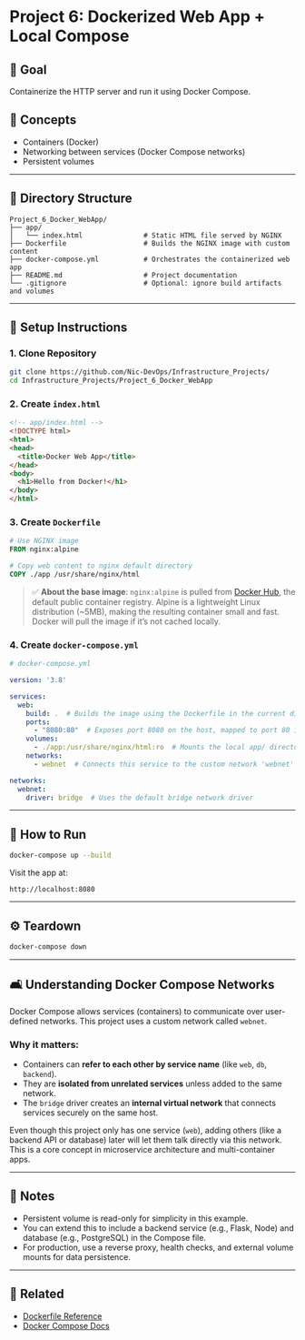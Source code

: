 # Project 6: Dockerized Web App + Local Compose

## 🚀 Goal
Containerize the HTTP server and run it using Docker Compose.

## 🧰 Concepts
- Containers (Docker)
- Networking between services (Docker Compose networks)
- Persistent volumes

---

## 📂 Directory Structure
```plaintext
Project_6_Docker_WebApp/
├── app/
│   └── index.html               # Static HTML file served by NGINX
├── Dockerfile                   # Builds the NGINX image with custom content
├── docker-compose.yml           # Orchestrates the containerized web app
├── README.md                    # Project documentation
└── .gitignore                   # Optional: ignore build artifacts and volumes
```

---

## 🔧 Setup Instructions

### 1. Clone Repository
```bash
git clone https://github.com/Nic-DevOps/Infrastructure_Projects/
cd Infrastructure_Projects/Project_6_Docker_WebApp
```

### 2. Create `index.html`
```html
<!-- app/index.html -->
<!DOCTYPE html>
<html>
<head>
  <title>Docker Web App</title>
</head>
<body>
  <h1>Hello from Docker!</h1>
</body>
</html>
```

### 3. Create `Dockerfile`
```Dockerfile
# Use NGINX image
FROM nginx:alpine

# Copy web content to nginx default directory
COPY ./app /usr/share/nginx/html
```

> ✅ **About the base image**: `nginx:alpine` is pulled from [Docker Hub](https://hub.docker.com/_/nginx), the default public container registry. Alpine is a lightweight Linux distribution (~5MB), making the resulting container small and fast. Docker will pull the image if it’s not cached locally.

### 4. Create `docker-compose.yml`
```yaml
# docker-compose.yml

version: '3.8'

services:
  web:
    build: .  # Builds the image using the Dockerfile in the current directory
    ports:
      - "8080:80"  # Exposes port 8080 on the host, mapped to port 80 in the container (NGINX)
    volumes:
      - ./app:/usr/share/nginx/html:ro  # Mounts the local app/ directory into the container as read-only
    networks:
      - webnet  # Connects this service to the custom network 'webnet'

networks:
  webnet:
    driver: bridge  # Uses the default bridge network driver
```

---

## 🚀 How to Run
```bash
docker-compose up --build
```

Visit the app at:
```
http://localhost:8080
```

---

## ⚙️ Teardown
```bash
docker-compose down
```

---

## 🛋️ Understanding Docker Compose Networks
Docker Compose allows services (containers) to communicate over user-defined networks. This project uses a custom network called `webnet`.

### Why it matters:
- Containers can **refer to each other by service name** (like `web`, `db`, `backend`).
- They are **isolated from unrelated services** unless added to the same network.
- The `bridge` driver creates an **internal virtual network** that connects services securely on the same host.

Even though this project only has one service (`web`), adding others (like a backend API or database) later will let them talk directly via this network. This is a core concept in microservice architecture and multi-container apps.

---

## 📃 Notes
- Persistent volume is read-only for simplicity in this example.
- You can extend this to include a backend service (e.g., Flask, Node) and database (e.g., PostgreSQL) in the Compose file.
- For production, use a reverse proxy, health checks, and external volume mounts for data persistence.

---

## 🔗 Related
- [Dockerfile Reference](https://docs.docker.com/engine/reference/builder/)
- [Docker Compose Docs](https://docs.docker.com/compose/)
